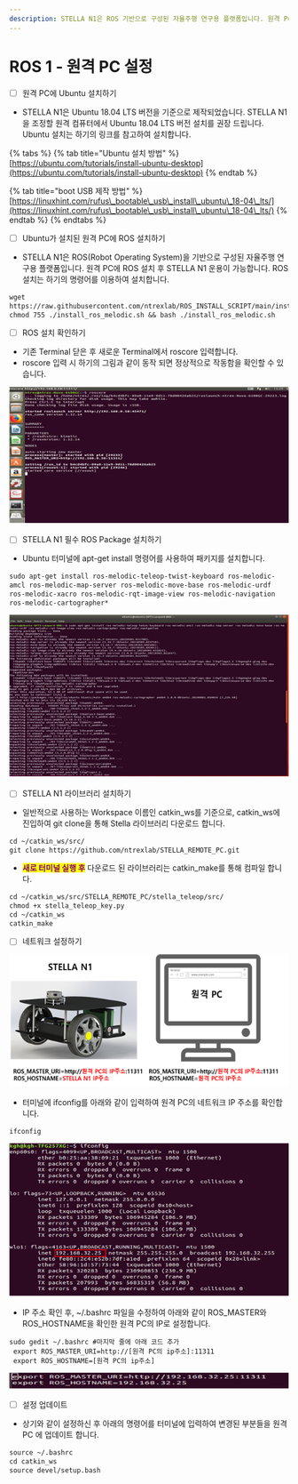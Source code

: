 ```yaml
---
description: STELLA N1은 ROS 기반으로 구성된 자율주행 연구용 플랫폼입니다. 원격 PC에 ROS 설치 후 STELLA N1 운용이 가능합니다.
---
```


# ROS 1 - 원격 PC 설정

* [ ] 원격 PC에 Ubuntu 설치하기

<!---->

* STELLA N1은 Ubuntu 18.04 LTS 버전을 기준으로 제작되었습니다. STELLA N1을 조정할 원격 컴퓨터에서 Ubuntu 18.04 LTS 버전 설치를 권장 드립니다. Ubuntu 설치는 하기의 링크를 참고하여 설치합니다.

{% tabs %}
{% tab title="Ubuntu 설치 방법" %}
[https://ubuntu.com/tutorials/install-ubuntu-desktop](https://ubuntu.com/tutorials/install-ubuntu-desktop)
{% endtab %}

{% tab title="boot USB 제작 방법" %}
[https://linuxhint.com/rufus\_bootable\_usb\_install\_ubuntu\_18-04\_lts/](https://linuxhint.com/rufus\_bootable\_usb\_install\_ubuntu\_18-04\_lts/)
{% endtab %}
{% endtabs %}

* [ ] Ubuntu가 설치된 원격 PC에 ROS 설치하기

<!---->

* STELLA N1은 ROS(Robot Operating System)을 기반으로 구성된 자율주행 연구용 플랫폼입니다. 원격 PC에 ROS 설치 후 STELLA N1 운용이 가능합니다. ROS 설치는 하기의 명령어를 이용하여 설치합니다.&#x20;

```
wget https://raw.githubusercontent.com/ntrexlab/ROS_INSTALL_SCRIPT/main/install_ros_melodic.sh&& chmod 755 ./install_ros_melodic.sh && bash ./install_ros_melodic.sh
```

* [ ] ROS 설치 확인하기&#x20;

<!---->

* 기존 Terminal 닫은 후 새로운 Terminal에서 roscore 입력합니다.
* roscore 입력 시 하기의 그림과 같이 동작 되면 정상적으로 작동함을 확인할 수 있습니다.

![ ](../../.gitbook/assets/013.png)

* [ ] STELLA N1  필수 ROS Package 설치하기

<!---->

* Ubuntu 터미널에 apt-get install 명령어를 사용하여 패키지를 설치합니다.

```
sudo apt-get install ros-melodic-teleop-twist-keyboard ros-melodic-amcl ros-melodic-map-server ros-melodic-move-base ros-melodic-urdf ros-melodic-xacro ros-melodic-rqt-image-view ros-melodic-navigation ros-melodic-cartographer*
```

![ ](../../.gitbook/assets/014.png)

* [ ] STELLA N1 라이브러리 설치하기

<!---->

* 일반적으로 사용하는 Workspace 이름인 catkin\_ws를 기준으로, catkin\_ws에 진입하여 git clone을 통해 Stella 라이브러리 다운로드 합니다.

```
cd ~/catkin_ws/src/
git clone https://github.com/ntrexlab/STELLA_REMOTE_PC.git
```

* <mark style="color:purple;">**새로 터미널  실행 후**</mark> 다운로드 된 라이브러리는 catkin\_make를 통해 컴파일 합니다.

```
cd ~/catkin_ws/src/STELLA_REMOTE_PC/stella_teleop/src/
chmod +x stella_teleop_key.py
cd ~/catkin_ws
catkin_make
```



* [ ] 네트워크 설정하기

![ ](<../../.gitbook/assets/015 (1).png>)

* 터미널에 ifconfig를 아래와 같이 입력하여 원격 PC의 네트워크 IP 주소를 확인합니다.

```
ifconfig
```

![ ](../../.gitbook/assets/016.png)

* IP 주소 확인 후, \~/.bashrc 파일을 수정하여 아래와 같이 ROS\_MASTER와 ROS\_HOSTNAME을 확인한 원격 PC의 IP로 설정합니다.

```
sudo gedit ~/.bashrc #마지막 줄에 아래 코드 추가
 export ROS_MASTER_URI=http://[원격 PC의 ip주소]:11311 
 export ROS_HOSTNAME=[원격 PC의 ip주소]
```

![](../../.gitbook/assets/017.png)

* [ ] 설정 업데이트

<!---->

* 상기와 같이 설정하신 후 아래의 명령어를 터미널에 입력하여 변경된 부분들을 원격 PC 에 업데이트 합니다.

```
source ~/.bashrc
cd catkin_ws
source devel/setup.bash
```

